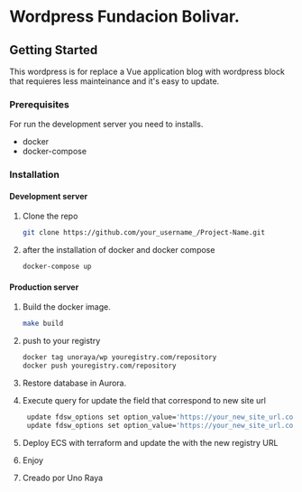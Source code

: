 # Wordpress Fundacion Bolivar.

## Getting Started

This wordpress is for replace a Vue application blog with wordpress block that requieres less mainteinance and it's easy to update.

### Prerequisites

For run the development server you need to installs.

- docker
- docker-compose

### Installation

#### Development server

1. Clone the repo
   ```sh
   git clone https://github.com/your_username_/Project-Name.git
   ```
2. after the installation of docker and docker compose
   ```sh
   docker-compose up
   ```

#### Production server

1. Build the docker image.
   ```sh
   make build
   ```
2. push to your registry
   ```sh
   docker tag unoraya/wp youregistry.com/repository
   docker push youregistry.com/repository
   ```
3. Restore database in Aurora.

4. Execute query for update the field that correspond to new site url
   ```sh
    update fdsw_options set option_value='https://your_new_site_url.com/' where option_name='siteurl';
    update fdsw_options set option_value='https://your_new_site_url.com/' where option_name='home';
   ```
5. Deploy ECS with terraform and update the with the new registry URL

6. Enjoy

7. Creado por Uno Raya
